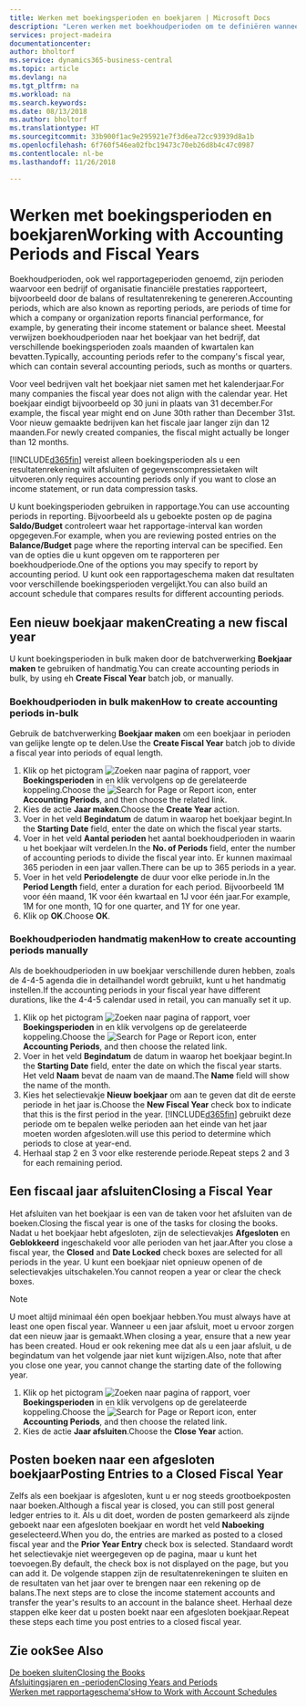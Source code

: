 ```yaml
---
title: Werken met boekingsperioden en boekjaren | Microsoft Docs
description: "Leren werken met boekhoudperioden om te definiëren wanneer uw bedrijf financiële prestaties rapporteert."
services: project-madeira
documentationcenter: 
author: bholtorf
ms.service: dynamics365-business-central
ms.topic: article
ms.devlang: na
ms.tgt_pltfrm: na
ms.workload: na
ms.search.keywords: 
ms.date: 08/13/2018
ms.author: bholtorf
ms.translationtype: HT
ms.sourcegitcommit: 33b900f1ac9e295921e7f3d6ea72cc93939d8a1b
ms.openlocfilehash: 6f760f546ea02fbc19473c70eb26d8b4c47c0987
ms.contentlocale: nl-be
ms.lasthandoff: 11/26/2018

---
```

# <a name="working-with-accounting-periods-and-fiscal-years"></a><span data-ttu-id="ec342-103">Werken met boekingsperioden en boekjaren</span><span class="sxs-lookup"><span data-stu-id="ec342-103">Working with Accounting Periods and Fiscal Years</span></span>
<span data-ttu-id="ec342-104">Boekhoudperioden, ook wel rapportageperioden genoemd, zijn perioden waarvoor een bedrijf of organisatie financiële prestaties rapporteert, bijvoorbeeld door de balans of resultatenrekening te genereren.</span><span class="sxs-lookup"><span data-stu-id="ec342-104">Accounting periods, which are also known as reporting periods, are periods of time for which a company or organization reports financial performance, for example, by generating their income statement or balance sheet.</span></span> <span data-ttu-id="ec342-105">Meestal verwijzen boekhoudperioden naar het boekjaar van het bedrijf, dat verschillende boekingsperioden zoals maanden of kwartalen kan bevatten.</span><span class="sxs-lookup"><span data-stu-id="ec342-105">Typically, accounting periods refer to the company's fiscal year, which can contain several accounting periods, such as months or quarters.</span></span>

<span data-ttu-id="ec342-106">Voor veel bedrijven valt het boekjaar niet samen met het kalenderjaar.</span><span class="sxs-lookup"><span data-stu-id="ec342-106">For many companies the fiscal year does not align with the calendar year.</span></span> <span data-ttu-id="ec342-107">Het boekjaar eindigt bijvoorbeeld op 30 juni in plaats van 31 december.</span><span class="sxs-lookup"><span data-stu-id="ec342-107">For example, the fiscal year might end on June 30th rather than December 31st.</span></span> <span data-ttu-id="ec342-108">Voor nieuw gemaakte bedrijven kan het fiscale jaar langer zijn dan 12 maanden.</span><span class="sxs-lookup"><span data-stu-id="ec342-108">For newly created companies, the fiscal might actually be longer than 12 months.</span></span> 

[!INCLUDE[d365fin](includes/d365fin_md.md)] <span data-ttu-id="ec342-109">vereist alleen boekingsperioden als u een resultatenrekening wilt afsluiten of gegevenscompressietaken wilt uitvoeren.</span><span class="sxs-lookup"><span data-stu-id="ec342-109">only requires accounting periods only if you want to close an income statement, or run data compression tasks.</span></span> 

<span data-ttu-id="ec342-110">U kunt boekingsperioden gebruiken in rapportage.</span><span class="sxs-lookup"><span data-stu-id="ec342-110">You can use accounting periods in reporting.</span></span> <span data-ttu-id="ec342-111">Bijvoorbeeld als u geboekte posten op de pagina **Saldo/Budget** controleert waar het rapportage-interval kan worden opgegeven.</span><span class="sxs-lookup"><span data-stu-id="ec342-111">For example, when you are reviewing posted entries on the **Balance/Budget** page where the reporting interval can be specified.</span></span> <span data-ttu-id="ec342-112">Een van de opties die u kunt opgeven om te rapporteren per boekhoudperiode.</span><span class="sxs-lookup"><span data-stu-id="ec342-112">One of the options you may specify to report by accounting period.</span></span> <span data-ttu-id="ec342-113">U kunt ook een rapportageschema maken dat resultaten voor verschillende boekingsperioden vergelijkt.</span><span class="sxs-lookup"><span data-stu-id="ec342-113">You can also build an account schedule that compares results for different accounting periods.</span></span>

## <a name="creating-a-new-fiscal-year"></a><span data-ttu-id="ec342-114">Een nieuw boekjaar maken</span><span class="sxs-lookup"><span data-stu-id="ec342-114">Creating a new fiscal year</span></span>
<span data-ttu-id="ec342-115">U kunt boekingsperioden in bulk maken door de batchverwerking **Boekjaar maken** te gebruiken of handmatig.</span><span class="sxs-lookup"><span data-stu-id="ec342-115">You can create accounting periods in bulk, by using eh **Create Fiscal Year** batch job, or manually.</span></span>

### <a name="how-to-create-accounting-periods-in-bulk"></a><span data-ttu-id="ec342-116">Boekhoudperioden in bulk maken</span><span class="sxs-lookup"><span data-stu-id="ec342-116">How to create accounting periods in-bulk</span></span>
<span data-ttu-id="ec342-117">Gebruik de batchverwerking **Boekjaar maken** om een boekjaar in perioden van gelijke lengte op te delen.</span><span class="sxs-lookup"><span data-stu-id="ec342-117">Use the **Create Fiscal Year** batch job to divide a fiscal year into periods of equal length.</span></span>  

1. <span data-ttu-id="ec342-118">Klik op het pictogram ![Zoeken naar pagina of rapport](media/ui-search/search_small.png "pictogram Zoeken naar pagina of rapport"), voer **Boekingsperioden** in en klik vervolgens op de gerelateerde koppeling.</span><span class="sxs-lookup"><span data-stu-id="ec342-118">Choose the ![Search for Page or Report](media/ui-search/search_small.png "Search for Page or Report icon") icon, enter **Accounting Periods**, and then choose the related link.</span></span>  
2. <span data-ttu-id="ec342-119">Kies de actie **Jaar maken**.</span><span class="sxs-lookup"><span data-stu-id="ec342-119">Choose the **Create Year** action.</span></span>  <!--What about the Scheduling option? Should we mention that? There's also the Report Output Type field...-->
3. <span data-ttu-id="ec342-120">Voer in het veld **Begindatum** de datum in waarop het boekjaar begint.</span><span class="sxs-lookup"><span data-stu-id="ec342-120">In the **Starting Date** field, enter the date on which the fiscal year starts.</span></span>  
4. <span data-ttu-id="ec342-121">Voer in het veld **Aantal perioden** het aantal boekhoudperioden in waarin u het boekjaar wilt verdelen.</span><span class="sxs-lookup"><span data-stu-id="ec342-121">In the **No. of Periods** field, enter the number of accounting periods to divide the fiscal year into.</span></span> <span data-ttu-id="ec342-122">Er kunnen maximaal 365 perioden in een jaar vallen.</span><span class="sxs-lookup"><span data-stu-id="ec342-122">There can be up to 365 periods in a year.</span></span>  
5. <span data-ttu-id="ec342-123">Voer in het veld **Periodelengte** de duur voor elke periode in.</span><span class="sxs-lookup"><span data-stu-id="ec342-123">In the **Period Length** field, enter a duration for each period.</span></span> <span data-ttu-id="ec342-124">Bijvoorbeeld 1M voor één maand, 1K voor één kwartaal en 1J voor één jaar.</span><span class="sxs-lookup"><span data-stu-id="ec342-124">For example, 1M for one month, 1Q for one quarter, and 1Y for one year.</span></span>  
6. <span data-ttu-id="ec342-125">Klik op **OK**.</span><span class="sxs-lookup"><span data-stu-id="ec342-125">Choose **OK**.</span></span>  

### <a name="how-to-create-accounting-periods-manually"></a><span data-ttu-id="ec342-126">Boekhoudperioden handmatig maken</span><span class="sxs-lookup"><span data-stu-id="ec342-126">How to create accounting periods manually</span></span>
<span data-ttu-id="ec342-127">Als de boekhoudperioden in uw boekjaar verschillende duren hebben, zoals de 4-4-5 agenda die in detailhandel wordt gebruikt, kunt u het handmatig instellen.</span><span class="sxs-lookup"><span data-stu-id="ec342-127">If the accounting periods in your fiscal year have different durations, like the 4-4-5 calendar used in retail, you can manually set it up.</span></span>  
  
1. <span data-ttu-id="ec342-128">Klik op het pictogram ![Zoeken naar pagina of rapport](media/ui-search/search_small.png "pictogram Zoeken naar pagina of rapport"), voer **Boekingsperioden** in en klik vervolgens op de gerelateerde koppeling.</span><span class="sxs-lookup"><span data-stu-id="ec342-128">Choose the ![Search for Page or Report](media/ui-search/search_small.png "Search for Page or Report icon") icon, enter **Accounting Periods**, and then choose the related link.</span></span>  
2. <span data-ttu-id="ec342-129">Voer in het veld **Begindatum** de datum in waarop het boekjaar begint.</span><span class="sxs-lookup"><span data-stu-id="ec342-129">In the **Starting Date** field, enter the date on which the fiscal year starts.</span></span> <span data-ttu-id="ec342-130">Het veld **Naam** bevat de naam van de maand.</span><span class="sxs-lookup"><span data-stu-id="ec342-130">The **Name** field will show the name of the month.</span></span>  
3. <span data-ttu-id="ec342-131">Kies het selectievakje **Nieuw boekjaar** om aan te geven dat dit de eerste periode in het jaar is.</span><span class="sxs-lookup"><span data-stu-id="ec342-131">Choose the **New Fiscal Year** check box to indicate that this is the first period in the year.</span></span> [!INCLUDE[d365fin](includes/d365fin_md.md)] <span data-ttu-id="ec342-132">gebruikt deze periode om te bepalen welke perioden aan het einde van het jaar moeten worden afgesloten.</span><span class="sxs-lookup"><span data-stu-id="ec342-132">will use this period to determine which periods to close at year-end.</span></span>
4. <span data-ttu-id="ec342-133">Herhaal stap 2 en 3 voor elke resterende periode.</span><span class="sxs-lookup"><span data-stu-id="ec342-133">Repeat steps 2 and 3 for each remaining period.</span></span>  

## <a name="closing-a-fiscal-year"></a><span data-ttu-id="ec342-134">Een fiscaal jaar afsluiten</span><span class="sxs-lookup"><span data-stu-id="ec342-134">Closing a Fiscal Year</span></span>
<span data-ttu-id="ec342-135">Het afsluiten van het boekjaar is een van de taken voor het afsluiten van de boeken.</span><span class="sxs-lookup"><span data-stu-id="ec342-135">Closing the fiscal year is one of the tasks for closing the books.</span></span> <span data-ttu-id="ec342-136">Nadat u het boekjaar hebt afgesloten, zijn de selectievakjes **Afgesloten** en **Geblokkeerd** ingeschakeld voor alle perioden van het jaar.</span><span class="sxs-lookup"><span data-stu-id="ec342-136">After you close a fiscal year, the **Closed** and **Date Locked** check boxes are selected for all periods in the year.</span></span> <span data-ttu-id="ec342-137">U kunt een boekjaar niet opnieuw openen of de selectievakjes uitschakelen.</span><span class="sxs-lookup"><span data-stu-id="ec342-137">You cannot reopen a year or clear the check boxes.</span></span>

> [!NOTE]  
>  <span data-ttu-id="ec342-138">U moet altijd minimaal één open boekjaar hebben.</span><span class="sxs-lookup"><span data-stu-id="ec342-138">You must always have at least one open fiscal year.</span></span> <span data-ttu-id="ec342-139">Wanneer u een jaar afsluit, moet u ervoor zorgen dat een nieuw jaar is gemaakt.</span><span class="sxs-lookup"><span data-stu-id="ec342-139">When closing a year, ensure that a new year has been created.</span></span> <span data-ttu-id="ec342-140">Houd er ook rekening mee dat als u een jaar afsluit, u de begindatum van het volgende jaar niet kunt wijzigen.</span><span class="sxs-lookup"><span data-stu-id="ec342-140">Also, note that after you close one year, you cannot change the starting date of the following year.</span></span>

1. <span data-ttu-id="ec342-141">Klik op het pictogram ![Zoeken naar pagina of rapport](media/ui-search/search_small.png "pictogram Zoeken naar pagina of rapport"), voer **Boekingsperioden** in en klik vervolgens op de gerelateerde koppeling.</span><span class="sxs-lookup"><span data-stu-id="ec342-141">Choose the ![Search for Page or Report](media/ui-search/search_small.png "Search for Page or Report icon") icon, enter **Accounting Periods**, and then choose the related link.</span></span>  
2. <span data-ttu-id="ec342-142">Kies de actie **Jaar afsluiten**.</span><span class="sxs-lookup"><span data-stu-id="ec342-142">Choose the **Close Year** action.</span></span>  

## <a name="posting-entries-to-a-closed-fiscal-year"></a><span data-ttu-id="ec342-143">Posten boeken naar een afgesloten boekjaar</span><span class="sxs-lookup"><span data-stu-id="ec342-143">Posting Entries to a Closed Fiscal Year</span></span>
<span data-ttu-id="ec342-144">Zelfs als een boekjaar is afgesloten, kunt u er nog steeds grootboekposten naar boeken.</span><span class="sxs-lookup"><span data-stu-id="ec342-144">Although a fiscal year is closed, you can still post general ledger entries to it.</span></span> <span data-ttu-id="ec342-145">Als u dit doet, worden de posten gemarkeerd als zijnde geboekt naar een afgesloten boekjaar en wordt het veld **Naboeking** geselecteerd.</span><span class="sxs-lookup"><span data-stu-id="ec342-145">When you do, the entries are marked as posted to a closed fiscal year and the **Prior Year Entry** check box is selected.</span></span> <span data-ttu-id="ec342-146">Standaard wordt het selectievakje niet weergegeven op de pagina, maar u kunt het toevoegen.</span><span class="sxs-lookup"><span data-stu-id="ec342-146">By default, the check box is not displayed on the page, but you can add it.</span></span> <span data-ttu-id="ec342-147">De volgende stappen zijn de resultatenrekeningen te sluiten en de resultaten van het jaar over te brengen naar een rekening op de balans.</span><span class="sxs-lookup"><span data-stu-id="ec342-147">The next steps are to close the income statement accounts and transfer the year's results to an account in the balance sheet.</span></span> <span data-ttu-id="ec342-148">Herhaal deze stappen elke keer dat u posten boekt naar een afgesloten boekjaar.</span><span class="sxs-lookup"><span data-stu-id="ec342-148">Repeat these steps each time you post entries to a closed fiscal year.</span></span>

## <a name="see-also"></a><span data-ttu-id="ec342-149">Zie ook</span><span class="sxs-lookup"><span data-stu-id="ec342-149">See Also</span></span>
[<span data-ttu-id="ec342-150">De boeken sluiten</span><span class="sxs-lookup"><span data-stu-id="ec342-150">Closing the Books</span></span>](year-close-books.md)  
[<span data-ttu-id="ec342-151">Afsluitingsjaren en -perioden</span><span class="sxs-lookup"><span data-stu-id="ec342-151">Closing Years and Periods</span></span>](year-close-years-periods.md)  
[<span data-ttu-id="ec342-152">Werken met rapportageschema's</span><span class="sxs-lookup"><span data-stu-id="ec342-152">How to Work with Account Schedules</span></span>](bi-how-work-account-schedule.md)  
  






